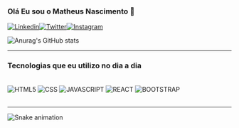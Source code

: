 ### Olá Eu sou o Matheus Nascimento 👋

[![Linkedin](https://img.shields.io/badge/LinkedIn-0077B5?style=for-the-badge&logo=linkedin&logoColor=white)](https://www.linkedin.com/in/matheus-nascimento-031893174/)[![Twitter](https://img.shields.io/badge/Twitter-1DA1F2?style=for-the-badge&logo=twitter&logoColor=white)](https://twitter.com/puermatz)[![Instagram](https://img.shields.io/badge/Instagram-E4405F?style=for-the-badge&logo=instagram&logoColor=white)](https://instagram.com/ipuermatz)

![Anurag's GitHub stats](https://github-readme-stats.vercel.app/api?username=puermatz&show_icons=true&theme=radical)
<hr>

### Tecnologias que eu utilizo no dia a dia

<div style="display: inline_block"><br>
    <img align="center" src="https://img.shields.io/badge/HTML5-E34F26?style=for-the-badge&logo=html5&logoColor=white" alt="HTML5">
    <img align="center" src="https://img.shields.io/badge/CSS3-1572B6?style=for-the-badge&logo=css3&logoColor=white" alt="CSS">
    <img align="center" src="https://img.shields.io/badge/JavaScript-F7DF1E?style=for-the-badge&logo=javascript&logoColor=black" alt="JAVASCRIPT">
    <img align="center" src="https://img.shields.io/badge/React-20232A?style=for-the-badge&logo=react&logoColor=61DAFB" alt="REACT">
    <img align="center" src="https://img.shields.io/badge/Bootstrap-563D7C?style=for-the-badge&logo=bootstrap&logoColor=white" alt="BOOTSTRAP">
</div>
<br>
<hr>
 
  ![Snake animation](https://github.com/puermatz)
 
</div>
 
